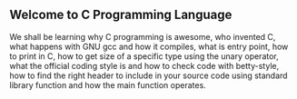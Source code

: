 ## Welcome to C Programming Language
We shall be learning why C programming is awesome, who invented C, what happens with GNU gcc and how it compiles, what is entry point, how to print in C, how to get size of a specific type using the unary operator, what the official coding style is and how to check code with betty-style, how to find the right header to include in your source code using standard library function and how the main function operates.
